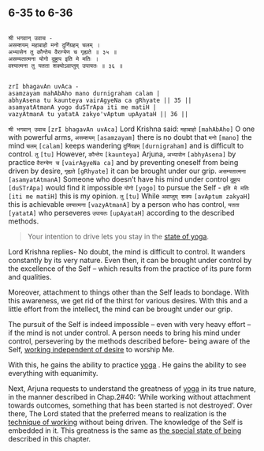 ## 6-35 to 6-36


```shloka-sa

श्री भगवान् उवाच -
असम्शयम् महाबाहो मनो दुर्निग्रहम् चलम् ।
अभ्यासेन तु कौन्तेय वैराग्येण च गृह्यते ॥ ३५ ॥
असम्यतात्मना योगो दुष्ट्राप इति मे मतिः ।
वश्यात्मना तु यतता शक्योऽवाप्तुम् उपायतः ॥ ३६ ॥

```
```shloka-sa-hk

zrI bhagavAn uvAca -
asamzayam mahAbAho mano durnigraham calam |
abhyAsena tu kaunteya vairAgyeNa ca gRhyate || 35 ||
asamyatAtmanA yogo duSTrApa iti me matiH |
vazyAtmanA tu yatatA zakyo'vAptum upAyataH || 36 ||

```
`श्री भगवान् उवाच` `[zrI bhagavAn uvAca]` Lord Krishna said: `महाबाहो` `[mahAbAho]` O one with powerful arms, `असम्शयम्` `[asamzayam]` there is no doubt that `मनो` `[mano]` the mind `चलम्` `[calam]` keeps wandering `दुर्निग्रहम्` `[durnigraham]` and is difficult to control. `तु` `[tu]` However, `कौन्तेय` `[kaunteya]` Arjuna, `अभ्यासेन` `[abhyAsena]` by practice `वैराग्येण च` `[vairAgyeNa ca]` and by preventing oneself from being driven by desire, `गृह्यते` `[gRhyate]` it can be brought under our grip.
`असम्यतात्मना` `[asamyatAtmanA]` Someone who doesn’t​ have his mind under control `दुष्ट्राप` `[duSTrApa]` would find it impossible `योगो` `[yogo]` to pursue the Self - `इति मे मतिः` `[iti me matiH]` this is my opinion. `तु` `[tu]` While `अवाप्तुम् शक्यः` `[avAptum zakyaH]` this is achievable `वश्यात्मना` `[vazyAtmanA]` by a person who has control, `यतता` `[yatatA]` who perseveres `उपायतः` `[upAyataH]` according to the described methods.


<a name='applnote_111'></a>
> Your intention to drive lets you stay in the [state of yoga](6-20_to_6-23.md#yoga_state_of_being).



Lord Krishna replies- No doubt, the mind is difficult to control. It wanders constantly by its very nature. Even then, it can be brought under control by the excellence of the Self – which results from the practice of its pure form and qualities. 

Moreover, attachment to things other than the Self leads to bondage. With this awareness, we get rid of the thirst for various desires. With this and a little effort from the intellect, the mind can be brought under our grip. 

The pursuit of the Self is indeed impossible – even with very heavy effort – if the mind is not under control. A person needs to bring his mind under control, persevering by the methods described before- being aware of the Self, 
[working independent of desire](2-40.md#karmayoga)
 to worship Me. 

With this, he gains the ability to practice 
[yoga](6-20_to_6-23.md#yoga_state_of_being)
. He gains the ability to see everything with equanimity.

Next, Arjuna requests to understand the greatness of 
[yoga](6-20_to_6-23.md#yoga_state_of_being)
 in its true nature, in the manner described in Chap.2#40: ‘While working without attachment towards outcomes, something that has been started is not destroyed’. Over there, The Lord stated that the preferred means to realization is the 
[technique of working](2-40.md#karmayoga)
 without being driven. The knowledge of the Self is embedded in it. This greatness is the same as 
[the special state of being](6-20_to_6-23.md#yoga_state_of_being)
 described in this chapter.


